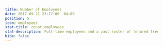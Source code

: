 ```yaml
---
title: Number of Employees
date: 2017-09-21 23:17:00 -04:00
position: 5
icon: employees
stat-title: count:employees
stat-description: Full-time employees and a vast roster of tenured freelancers
hide: false
---
```

